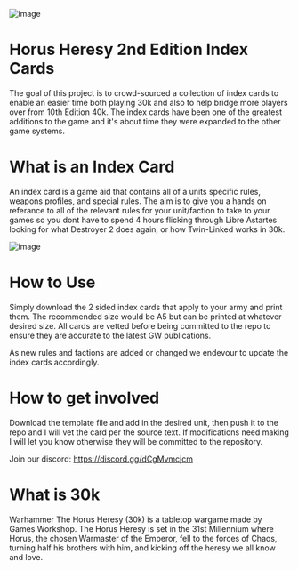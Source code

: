 ![image](https://github.com/RagHLTJMD/Horus-Heresy-Game-Aid---Index-Cards/assets/43555809/577a4e4e-9c69-44db-a614-d560402da9c2)
# Horus Heresy 2nd Edition Index Cards
The goal of this project is to crowd-sourced a collection of index cards to enable an easier time both playing 30k and also to help bridge more players over from 10th Edition 40k. The index cards have been one of the greatest additions to the game and it's about time they were expanded to the other game systems.

# What is an Index Card
An index card is a game aid that contains all of a units specific rules, weapons profiles, and special rules. The aim is to give you a hands on referance to all of the relevant rules for your unit/faction to take to your games so you dont have to spend 4 hours flicking through Libre Astartes looking for what Destroyer 2 does again, or how Twin-Linked works in 30k. 

![image](https://github.com/RagHLTJMD/Horus-Heresy-Game-Aid---Index-Cards/assets/43555809/5507b1d6-59ef-408e-a2a0-0e8689567657)

# How to Use
Simply download the 2 sided index cards that apply to your army and print them. The recommended size would be A5 but can be printed at whatever desired size.
All cards are vetted before being committed to the repo to ensure they are accurate to the latest GW publications. 

As new rules and factions are added or changed we endevour to update the index cards accordingly. 

# How to get involved
Download the template file and add in the desired unit, then push it to the repo and I will vet the card per the source text. If modifications need making I will let you know otherwise they will be committed to the repository. 

Join our discord: https://discord.gg/dCgMvmcjcm

# What is 30k
Warhammer The Horus Heresy (30k) is a tabletop wargame made by Games Workshop. The Horus Heresy is set in the 31st Millennium where Horus, the chosen Warmaster of the Emperor, fell to the forces of Chaos, turning half his brothers with him, and kicking off the heresy we all know and love.


